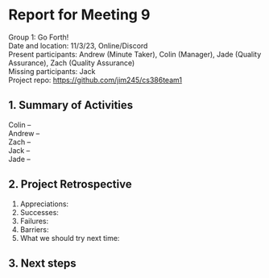 # Report for Meeting 9
Group 1: Go Forth! <br>
Date and location: 11/3/23, Online/Discord <br>
Present participants: Andrew (Minute Taker), Colin (Manager), Jade (Quality Assurance), Zach (Quality Assurance) <br>
Missing participants: Jack <br>
Project repo: https://github.com/jim245/cs386team1 <br>

## 1. Summary of Activities
Colin – <br>
Andrew – <br>
Zach – <br>
Jack – <br>
Jade – <br>

## 2. Project Retrospective
  1. Appreciations: <br>
  2. Successes: <br>
  3. Failures: <br>
  4. Barriers: <br>
  5. What we should try next time: <br>

## 3. Next steps

